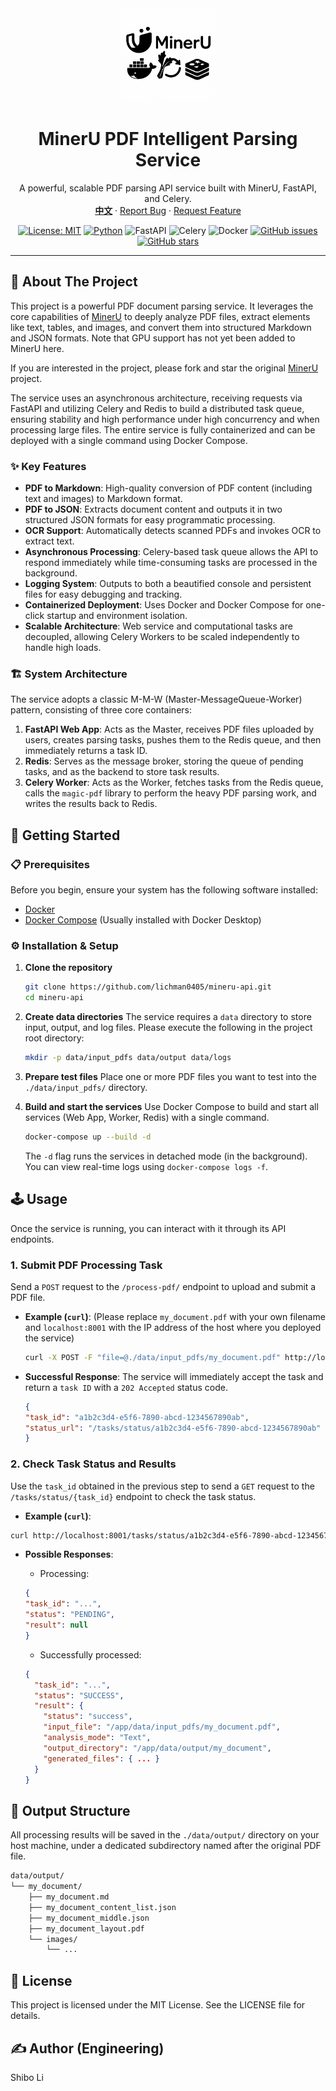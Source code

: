 <div align="center">
  <a href="https://github.com/lichman0405/mineru-api.git">
    <img src="./assets/edit_logo.png" alt="Logo" width="150px">
  </a>
  
  <h1 align="center">MinerU PDF Intelligent Parsing Service</h1>
  
  <p align="center">
    A powerful, scalable PDF parsing API service built with MinerU, FastAPI, and Celery.
    <br>
    <a href="./README.md"><strong>中文</strong></a>
    ·
    <a href="https://github.com/lichman0405/mineru-api.git/issues">Report Bug</a>
    ·
    <a href="https://github.com/lichman0405/mineru-api.git/issues">Request Feature</a>
  </p>
</div>

<div align="center">

[![License: MIT](https://img.shields.io/badge/License-MIT-blue.svg)](https://opensource.org/licenses/MIT)
[![Python](https://img.shields.io/badge/Python-3.10%2B-blue)](https://www.python.org/)
![FastAPI](https://img.shields.io/badge/FastAPI-009688?style=flat&logo=fastapi)
![Celery](https://img.shields.io/badge/Celery-3778AF?style=flat&logo=celery)
![Docker](https://img.shields.io/badge/Docker-2496ED?style=flat&logo=docker)
[![GitHub issues](https://img.shields.io/github/issues/lichman0405/mineru-api.svg)](https://github.com/lichman0405/mineru-api/issues)
[![GitHub stars](https://img.shields.io/github/stars/lichman0405/mineru-api.git.svg?style=social)](https://github.com/lichman0405/mineru-api.git])

</div>

---

## 📖 About The Project

This project is a powerful PDF document parsing service. It leverages the core capabilities of [MinerU](https://github.com/opendatalab/MinerU) to deeply analyze PDF files, extract elements like text, tables, and images, and convert them into structured Markdown and JSON formats.
Note that GPU support has not yet been added to MinerU here.

If you are interested in the project, please fork and star the original [MinerU](https://github.com/opendatalab/MinerU) project.

The service uses an asynchronous architecture, receiving requests via FastAPI and utilizing Celery and Redis to build a distributed task queue, ensuring stability and high performance under high concurrency and when processing large files. The entire service is fully containerized and can be deployed with a single command using Docker Compose.

### ✨ Key Features

*   **PDF to Markdown**: High-quality conversion of PDF content (including text and images) to Markdown format.
*   **PDF to JSON**: Extracts document content and outputs it in two structured JSON formats for easy programmatic processing.
*   **OCR Support**: Automatically detects scanned PDFs and invokes OCR to extract text.
*   **Asynchronous Processing**: Celery-based task queue allows the API to respond immediately while time-consuming tasks are processed in the background.
*   **Logging System**: Outputs to both a beautified console and persistent files for easy debugging and tracking.
*   **Containerized Deployment**: Uses Docker and Docker Compose for one-click startup and environment isolation.
*   **Scalable Architecture**: Web service and computational tasks are decoupled, allowing Celery Workers to be scaled independently to handle high loads.

### 🏗️ System Architecture

The service adopts a classic M-M-W (Master-MessageQueue-Worker) pattern, consisting of three core containers:
1.  **FastAPI Web App**: Acts as the Master, receives PDF files uploaded by users, creates parsing tasks, pushes them to the Redis queue, and then immediately returns a task ID.
2.  **Redis**: Serves as the message broker, storing the queue of pending tasks, and as the backend to store task results.
3.  **Celery Worker**: Acts as the Worker, fetches tasks from the Redis queue, calls the `magic-pdf` library to perform the heavy PDF parsing work, and writes the results back to Redis.

## 🚀 Getting Started

### 📋 Prerequisites

Before you begin, ensure your system has the following software installed:
*   [Docker](https://www.docker.com/get-started)
*   [Docker Compose](https://docs.docker.com/compose/install/) (Usually installed with Docker Desktop)

### ⚙️ Installation & Setup

1.  **Clone the repository**
    ```bash
    git clone https://github.com/lichman0405/mineru-api.git
    cd mineru-api
    ```

2.  **Create data directories**
    The service requires a `data` directory to store input, output, and log files. Please execute the following in the project root directory:
    ```bash
    mkdir -p data/input_pdfs data/output data/logs
    ```

3.  **Prepare test files**
    Place one or more PDF files you want to test into the `./data/input_pdfs/` directory.

4.  **Build and start the services**
    Use Docker Compose to build and start all services (Web App, Worker, Redis) with a single command.
    ```bash
    docker-compose up --build -d
    ```
    The `-d` flag runs the services in detached mode (in the background). You can view real-time logs using `docker-compose logs -f`.

## 🕹️ Usage

Once the service is running, you can interact with it through its API endpoints.

### 1. Submit PDF Processing Task

Send a `POST` request to the `/process-pdf/` endpoint to upload and submit a PDF file.

-   **Example (`curl`)**:
    (Please replace `my_document.pdf` with your own filename and `localhost:8001` with the IP address of the host where you deployed the service)
    ```bash
    curl -X POST -F "file=@./data/input_pdfs/my_document.pdf" http://localhost:8001/process-pdf/
    ```

-   **Successful Response**:
    The service will immediately accept the task and return a `task ID` with a `202 Accepted` status code.

    ```JSON
    {
    "task_id": "a1b2c3d4-e5f6-7890-abcd-1234567890ab",
    "status_url": "/tasks/status/a1b2c3d4-e5f6-7890-abcd-1234567890ab"
    }
    ```

### 2. Check Task Status and Results
Use the `task_id` obtained in the previous step to send a `GET` request to the `/tasks/status/{task_id}` endpoint to check the task status.

-   **Example (`curl`)**:

```Bash
curl http://localhost:8001/tasks/status/a1b2c3d4-e5f6-7890-abcd-1234567890ab
```

-   **Possible Responses**:

    -   Processing:
    ```JSON
    {
    "task_id": "...",
    "status": "PENDING",
    "result": null
    }
    ```
    -   Successfully processed:
    ```JSON
    {
      "task_id": "...",
      "status": "SUCCESS",
      "result": {
        "status": "success",
        "input_file": "/app/data/input_pdfs/my_document.pdf",
        "analysis_mode": "Text",
        "output_directory": "/app/data/output/my_document",
        "generated_files": { ... }
      }
    }
    ```

## 📁 Output Structure
All processing results will be saved in the `./data/output/` directory on your host machine, under a dedicated subdirectory named after the original PDF file.
```bash
data/output/
└── my_document/
    ├── my_document.md
    ├── my_document_content_list.json
    ├── my_document_middle.json
    ├── my_document_layout.pdf
    └── images/
        └── ...
```
## 📝 License
This project is licensed under the MIT License. See the LICENSE file for details.

## ✍️ Author (Engineering)
Shibo Li